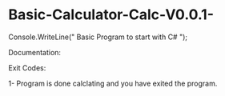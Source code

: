 # Basic-Calculator-Calc-V0.0.1-
Console.WriteLine(" Basic Program to start with C# ");

Documentation:

Exit Codes:

1- Program is done calclating and you have exited the program.
